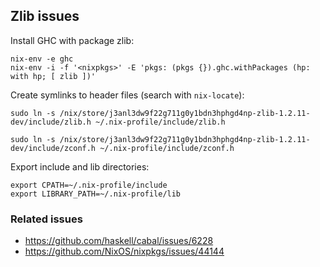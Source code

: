 ## Zlib issues

Install GHC with package zlib:

```
nix-env -e ghc
nix-env -i -f '<nixpkgs>' -E 'pkgs: (pkgs {}).ghc.withPackages (hp: with hp; [ zlib ])'
```

Create symlinks to header files (search with `nix-locate`):

```
sudo ln -s /nix/store/j3anl3dw9f22g711g0y1bdn3hphgd4np-zlib-1.2.11-dev/include/zlib.h ~/.nix-profile/include/zlib.h

sudo ln -s /nix/store/j3anl3dw9f22g711g0y1bdn3hphgd4np-zlib-1.2.11-dev/include/zconf.h ~/.nix-profile/include/zconf.h
```

Export include and lib directories:

```
export CPATH=~/.nix-profile/include
export LIBRARY_PATH=~/.nix-profile/lib
```

### Related issues

- https://github.com/haskell/cabal/issues/6228
- https://github.com/NixOS/nixpkgs/issues/44144
